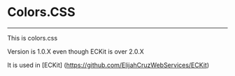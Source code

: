 # Colors.CSS
---

This is colors.css

Version is 1.0.X even though ECKit is over 2.0.X

It is used in [ECKit] (https://github.com/ElijahCruzWebServices/ECKit)
